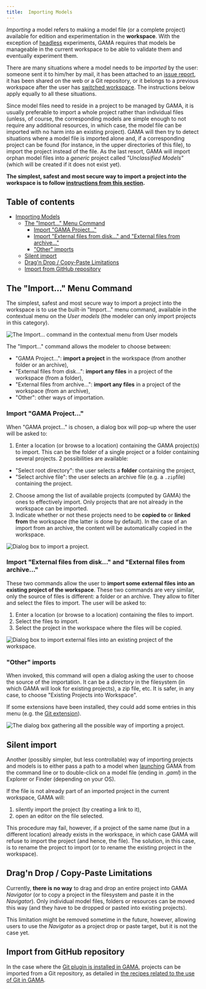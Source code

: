 ```yaml
---
title:  Importing Models
---
```




_Importing_ a model refers to making a model file (or a complete project) available for edition and experimentation in the **workspace**. With the exception of [headless](Headless) experiments, GAMA requires that models be manageable in the current workspace to be able to validate them and eventually experiment them.

There are many situations where a model needs to be _imported_ by the user: someone sent it to him/her by mail, it has been attached to an [issue report](Troubleshooting), it has been shared on the web or a Git repository, or it belongs to a previous workspace after the user has [switched workspace](ChangingWorkspace). The instructions below apply equally to all these situations.

Since model files need to reside in a project to be managed by GAMA, it is usually preferable to import a whole project rather than individual files (unless, of course, the corresponding models are simple enough to not require any additional resources, in which case, the model file can be imported with no harm into an existing project). GAMA will then try to detect situations where a model file is imported alone and, if a corresponding project can be found (for instance, in the upper directories of this file), to import the project instead of the file. As the last resort, GAMA will import orphan model files into a _generic_ project called _"Unclassified Models"_ (which will be created if it does not exist yet).

**The simplest, safest and most secure way to import a project into the workspace is to follow [instructions from this section](ImportingModels#import-gama-project).**

## Table of contents 

* [Importing Models](#importing-models)
  * [The "Import..." Menu Command](#the-import-menu-command)
    * [Import "GAMA Project..."](ImportingModels#import-gama-project)
    * [Import "External files from disk..." and "External files from archive..."](ImportingModels#import-external-files-from-disk-and-external-files-from-archive)
    * ["Other" imports](ImportingModels#other-imports)
  * [Silent import](#silent-import)
  * [Drag'n Drop / Copy-Paste Limitations](#dragn-drop--copy-paste-limitations)
  * [Import from GitHub repository](#import-from-gitHub-repository)


## The "Import..." Menu Command

The simplest, safest and most secure way to import a project into the workspace is to use the built-in "Import..." menu command, available in the contextual menu on the _User models_ (the modeler can only import projects in this category).

![The Import... command in the contextual menu from User models](/resources/images/workspaceProjectsAndModels/import_menu_file_import.png)

The "Import..." command allows the modeler to choose between:

* "GAMA Project...": **import a project** in the workspace (from another folder or an archive),
* "External files from disk...": **import any files** in a project of the workspace (from a folder),
* "External files from archive...": **import any files** in a project of the workspace (from an archive),
* "Other": other ways of importation.

### Import "GAMA Project..."

When "GAMA project..." is chosen, a dialog box will pop-up where the user will be asked to:

1. Enter a location (or browse to a location) containing the GAMA project(s) to import. This can be the folder of a single project or a folder containing several projects. 2 possibilities are available:
  * "Select root directory": the user selects a **folder** containing the project,
  * "Select archive file": the user selects an archive file (e.g. a `.zip`file) containing the project.
2. Choose among the list of available projects (computed by GAMA) the ones to effectively import. Only projects that are not already in the workspace can be imported.
3. Indicate whether or not these projects need to be **copied to** or **linked from** the workspace (the latter is done by default). In the case of an import from an archive, the content will be automatically copied in the workspace.

![Dialog box to import a project.](/resources/images/workspaceProjectsAndModels/import_dialog_import_projects.png)

### Import "External files from disk..." and "External files from archive..."

These two commands allow the user to **import some external files into an existing project of the workspace**. These two commands are very similar, only the source of files is different: a folder or an archive. They allow to filter and select the files to import. The user will be asked to:

1. Enter a location (or browse to a location) containing the files to import.
2. Select the files to import.
3. Select the project in the workspace where the files will be copied.

![Dialog box to import external files into an existing project of the workspace.](/resources/images/workspaceProjectsAndModels/import_dialog_import_external_files.png)


### "Other" imports

When invoked, this command will open a dialog asking the user to choose the source of the importation. It can be a directory in the filesystem (in which GAMA will look for existing projects), a zip file, etc. It is safer, in any case, to choose "Existing Projects into Workspace".

If some extensions have been installed, they could add some entries in this menu (e.g. the [Git extension](InstallingPlugins#git)).

![The dialog box gathering all the possible way of importing a project.](/resources/images/workspaceProjectsAndModels/import_dialog_import.png)



## Silent import
Another (possibly simpler, but less controllable) way of importing projects and models is to either pass a path to a model when [launching](Launching) GAMA from the command line or to double-click on a model file (ending in _.gaml_) in the Explorer or Finder (depending on your OS).

If the file is not already part of an imported project in the current workspace, GAMA will:

1. silently import the project (by creating a link to it),
2. open an editor on the file selected.

This procedure may fail, however, if a project of the same name (but in a different location) already exists in the workspace, in which case GAMA will refuse to import the project (and hence, the file). The solution, in this case, is to rename the project to import (or to rename the existing project in the workspace).




## Drag'n Drop / Copy-Paste Limitations
Currently, **there is no way** to drag and drop an entire project into GAMA _Navigator_ (or to copy a project in the filesystem and paste it in the _Navigator_). Only individual model files, folders or resources can be moved this way (and they have to be dropped or pasted into existing projects).

This limitation might be removed sometime in the future, however, allowing users to use the _Navigator_ as a project drop or paste target, but it is not the case yet.



## Import from GitHub repository

In the case where the [Git plugin is installed in GAMA](InstallingPlugins#git), projects can be imported from a Git repository, as detailed in [the recipes related to the use of Git in GAMA](Using_Git).

